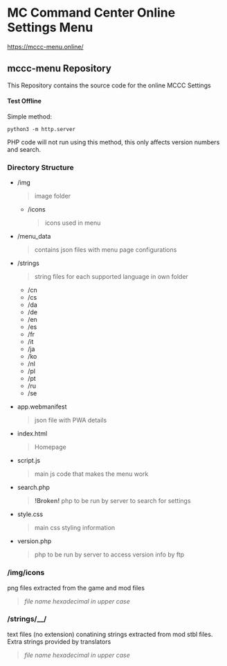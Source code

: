 # MC Command Center Online Settings Menu

https://mccc-menu.online/

## mccc-menu Repository
This Repository contains the source code for the online MCCC Settings

#### Test Offline
Simple method:
```
python3 -m http.server
```
PHP code will not run using this method, this only affects version numbers and search.

### Directory Structure
- /img
  > image folder
  - /icons
    > icons used in menu
- /menu_data
  > contains json files with menu page configurations 
- /strings
  > string files for each supported language in own folder
  - /cn
  - /cs
  - /da
  - /de
  - /en
  - /es
  - /fr
  - /it
  - /ja
  - /ko
  - /nl
  - /pl
  - /pt
  - /ru
  - /se

- app.webmanifest
  > json file with PWA details
- index.html
  > Homepage 
- script.js
  > main js code that makes the menu work
- search.php
  > **!Broken!** php to be run by server to search for settings
- style.css
  > main css styling information
- version.php
  > php to be run by server to access version info by ftp

### /img/icons
png files extracted from the game and mod files
> *file name hexadecimal in upper case* 

### /strings/__/
text files (no extension) conatining strings extracted from mod stbl files. Extra strings provided by translators
> *file name hexadecimal in upper case*
